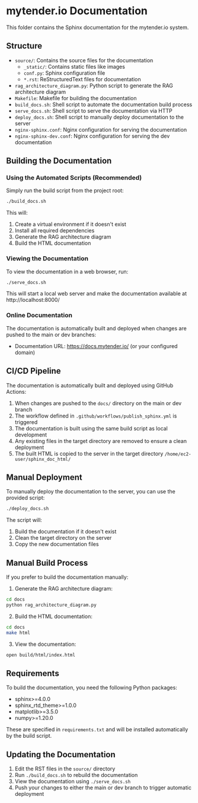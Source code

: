 # mytender.io Documentation

This folder contains the Sphinx documentation for the mytender.io system.

## Structure

- `source/`: Contains the source files for the documentation
  - `_static/`: Contains static files like images
  - `conf.py`: Sphinx configuration file
  - `*.rst`: ReStructuredText files for documentation
- `rag_architecture_diagram.py`: Python script to generate the RAG architecture diagram
- `Makefile`: Makefile for building the documentation
- `build_docs.sh`: Shell script to automate the documentation build process
- `serve_docs.sh`: Shell script to serve the documentation via HTTP
- `deploy_docs.sh`: Shell script to manually deploy documentation to the server
- `nginx-sphinx.conf`: Nginx configuration for serving the documentation
- `nginx-sphinx-dev.conf`: Nginx configuration for serving the dev documentation

## Building the Documentation

### Using the Automated Scripts (Recommended)

Simply run the build script from the project root:

```bash
./build_docs.sh
```

This will:
1. Create a virtual environment if it doesn't exist
2. Install all required dependencies
3. Generate the RAG architecture diagram
4. Build the HTML documentation

### Viewing the Documentation

To view the documentation in a web browser, run:

```bash
./serve_docs.sh
```

This will start a local web server and make the documentation available at http://localhost:8000/

### Online Documentation

The documentation is automatically built and deployed when changes are pushed to the main or dev branches:

- Documentation URL: https://docs.mytender.io/ (or your configured domain)

## CI/CD Pipeline

The documentation is automatically built and deployed using GitHub Actions:

1. When changes are pushed to the `docs/` directory on the main or dev branch
2. The workflow defined in `.github/workflows/publish_sphinx.yml` is triggered
3. The documentation is built using the same build script as local development
4. Any existing files in the target directory are removed to ensure a clean deployment
5. The built HTML is copied to the server in the target directory `/home/ec2-user/sphinx_doc_html/`

## Manual Deployment

To manually deploy the documentation to the server, you can use the provided script:

```bash
./deploy_docs.sh
```

The script will:
1. Build the documentation if it doesn't exist
2. Clean the target directory on the server
3. Copy the new documentation files

## Manual Build Process

If you prefer to build the documentation manually:

1. Generate the RAG architecture diagram:

```bash
cd docs
python rag_architecture_diagram.py
```

2. Build the HTML documentation:

```bash
cd docs
make html
```

3. View the documentation:

```bash
open build/html/index.html
```

## Requirements

To build the documentation, you need the following Python packages:

- sphinx>=4.0.0
- sphinx_rtd_theme>=1.0.0
- matplotlib>=3.5.0
- numpy>=1.20.0

These are specified in `requirements.txt` and will be installed automatically by the build script.

## Updating the Documentation

1. Edit the RST files in the `source/` directory
2. Run `./build_docs.sh` to rebuild the documentation
3. View the documentation using `./serve_docs.sh`
4. Push your changes to either the main or dev branch to trigger automatic deployment 